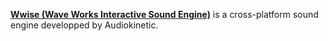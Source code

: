 [**Wwise (Wave Works Interactive Sound Engine)**](https://www.audiokinetic.com/products/wwise/) is a cross-platform sound engine developped by Audiokinetic.